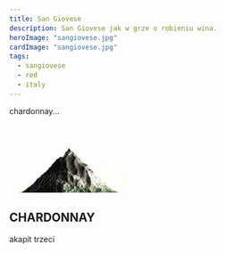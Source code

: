 ```yaml
---
title: San Giovese
description: San Giovese jak w grze o robieniu wina.
heroImage: "sangiovese.jpg"
cardImage: "sangiovese.jpg"
tags:
  - sangiovese
  - red
  - italy
---
```

chardonnay...

![alt gora](/img/mountain.png)

## CHARDONNAY

akapit trzeci